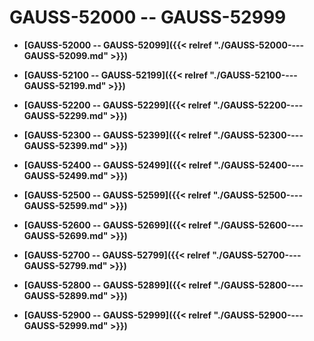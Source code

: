 # GAUSS-52000 -- GAUSS-52999<a name="ZH-CN_TOPIC_0302073496"></a>

-   **[GAUSS-52000 -- GAUSS-52099]({{< relref "./GAUSS-52000----GAUSS-52099.md" >}})**

-   **[GAUSS-52100 -- GAUSS-52199]({{< relref "./GAUSS-52100----GAUSS-52199.md" >}})**

-   **[GAUSS-52200 -- GAUSS-52299]({{< relref "./GAUSS-52200----GAUSS-52299.md" >}})**

-   **[GAUSS-52300 -- GAUSS-52399]({{< relref "./GAUSS-52300----GAUSS-52399.md" >}})**

-   **[GAUSS-52400 -- GAUSS-52499]({{< relref "./GAUSS-52400----GAUSS-52499.md" >}})**

-   **[GAUSS-52500 -- GAUSS-52599]({{< relref "./GAUSS-52500----GAUSS-52599.md" >}})**

-   **[GAUSS-52600 -- GAUSS-52699]({{< relref "./GAUSS-52600----GAUSS-52699.md" >}})**

-   **[GAUSS-52700 -- GAUSS-52799]({{< relref "./GAUSS-52700----GAUSS-52799.md" >}})**

-   **[GAUSS-52800 -- GAUSS-52899]({{< relref "./GAUSS-52800----GAUSS-52899.md" >}})**

-   **[GAUSS-52900 -- GAUSS-52999]({{< relref "./GAUSS-52900----GAUSS-52999.md" >}})**
